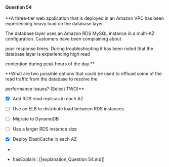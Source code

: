 #### Question  54


**A three-tier web application that is deployed in an Amazon VPC has been experiencing heavy load on the database layer.

The database layer uses an Amazon RDS MySQL instance in a multi-AZ configuration. Customers have been complaining about

poor response times. During troubleshooting it has been noted that the database layer is experiencing high read

contention during peak hours of the day.**


**What are two possible options that could be used to offload some of the read traffic from the database to resolve the

performance issues? (Select TWO)**


- [x] Add RDS read replicas in each AZ


- [ ] Use an ELB to distribute load between RDS instances


- [ ] Migrate to DynamoDB


- [ ] Use a larger RDS instance size


- [x] Deploy ElastiCache in each AZ


*

- hasExplain:: [[explanation_Question  54.md]]